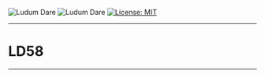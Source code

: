 ![Ludum Dare](https://img.shields.io/badge/LudumDare-58-f79122?labelColor=ee5533&link=https%3A%2F%2Fldjam.com%2Fevents%2Fludum-dare%2F56)
![Ludum Dare](https://img.shields.io/badge/LudumDare58-Compo-f79122?labelColor=ee5533&link=https%3A%2F%2Fldjam.com%2Fevents%2Fludum-dare%2F56)
[![License: MIT](https://img.shields.io/badge/License-MIT-green.svg)](https://opensource.org/licenses/MIT)
___
# LD58
___
